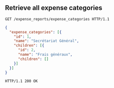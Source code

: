 ## Retrieve all expense categories

```http
GET /expense_reports/expense_categories HTTP/1.1
```

```json
{
  "expense_categories": [{
    "id": 1,
    "name": "Secrétariat Général",
    "children": [{
      "id": 2,
      "name": "Frais généraux",
      "children": []
    }]
  }]
}
```

```http
HTTP/1.1 200 OK
```
